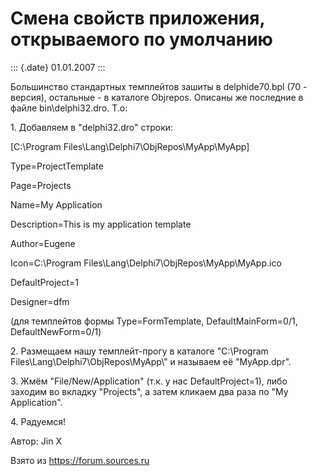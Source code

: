 Смена свойств приложения, открываемого по умолчанию
===================================================

::: {.date}
01.01.2007
:::

Большинство стандартных темплейтов зашиты в delphide70.bpl (70 -
версия), остальные - в каталоге Objrepos. Описаны же последние в файле
bin\\delphi32.dro. Т.о:

1\. Добавляем в \"delphi32.dro\" строки:

\[C:\\Program Files\\Lang\\Delphi7\\ObjRepos\\MyApp\\MyApp\]

Type=ProjectTemplate

Page=Projects

Name=My Application

Description=This is my application template

Author=Eugene

Icon=C:\\Program Files\\Lang\\Delphi7\\ObjRepos\\MyApp\\MyApp.ico

DefaultProject=1

Designer=dfm

(для темплейтов формы Type=FormTemplate, DefaultMainForm=0/1,
DefaultNewForm=0/1)

2\. Размещаем нашу темплейт-прогу в каталоге \"C:\\Program
Files\\Lang\\Delphi7\\ObjRepos\\MyApp\\\" и называем её \"MyApp.dpr\".

3\. Жмём \"File/New/Application\" (т.к. у нас DefaultProject=1), либо
заходим во вкладку \"Projects\", а затем кликаем два раза по \"My
Application\".

4\. Радуемся! 

Автор: Jin X

Взято из <https://forum.sources.ru>
